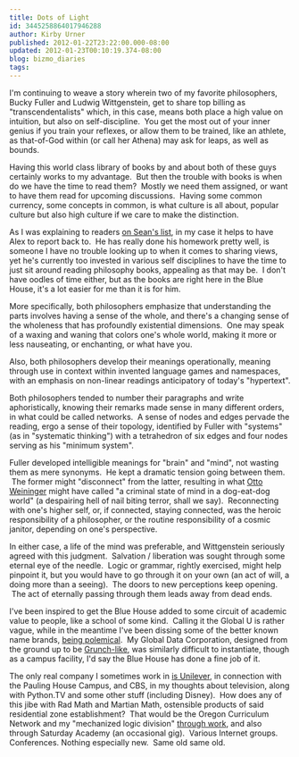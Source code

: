 ```yaml
---
title: Dots of Light
id: 3445258864017946288
author: Kirby Urner
published: 2012-01-22T23:22:00.000-08:00
updated: 2012-01-23T00:10:19.374-08:00
blog: bizmo_diaries
tags: 
---
```


I'm continuing to weave a story wherein two of my favorite philosophers, Bucky Fuller and Ludwig Wittgenstein, get to share top billing as "transcendentalists" which, in this case, means both place a high value on intuition, but also on self-discipline.  You get the most out of your inner genius if you train your reflexes, or allow them to be trained, like an athlete, as that-of-God within (or call her Athena) may ask for leaps, as well as bounds.

Having this world class library of books by and about both of these guys certainly works to my advantage.  But then the trouble with books is when do we have the time to read them?  Mostly we need them assigned, or want to have them read for upcoming discussions.  Having some common currency, some concepts in common, is what culture is all about, popular culture but also high culture if we care to make the distinction.

As I was explaining to readers [on Sean's list](http://groups.yahoo.com/group/Wittrs/message/7188), in my case it helps to have Alex to report back to.  He has really done his homework pretty well, is someone I have no trouble looking up to when it comes to sharing views, yet he's currently too invested in various self disciplines to have the time to just sit around reading philosophy books, appealing as that may be.  I don't have oodles of time either, but as the books are right here in the Blue House, it's a lot easier for me than it is for him.

More specifically, both philosophers emphasize that understanding the parts involves having a sense of the whole, and there's a changing sense of the wholeness that has profoundly existential dimensions.  One may speak of a waxing and waning that colors one's whole world, making it more or less nauseating, or enchanting, or what have you.

Also, both philosophers develop their meanings operationally, meaning through use in context within invented language games and namespaces, with an emphasis on non-linear readings anticipatory of today's "hypertext". 

Both philosophers tended to number their paragraphs and write aphoristically, knowing their remarks made sense in many different orders, in what could be called networks.  A sense of nodes and edges pervade the reading, ergo a sense of their topology, identified by Fuller with "systems" (as in "systematic thinking") with a tetrahedron of six edges and four nodes serving as his "minimum system".

Fuller developed intelligible meanings for "brain" and "mind", not wasting them as mere synonyms.  He kept a dramatic tension going between them.  The former might "disconnect" from the latter, resulting in what [Otto Weininger](http://www.theabsolute.net/ottow/) might have called "a criminal state of mind in a dog-eat-dog world" (a despairing hell of nail biting terror, shall we say).  Reconnecting with one's higher self, or, if connected, staying connected, was the heroic responsibility of a philosopher, or the routine responsibility of a cosmic janitor, depending on one's perspective. 

In either case, a life of the mind was preferable, and Wittgenstein seriously agreed with this judgment.  Salvation / liberation was sought through some eternal eye of the needle.  Logic or grammar, rightly exercised, might help pinpoint it, but you would have to go through it on your own (an act of will, a doing more than a seeing).  The doors to new perceptions keep opening.  The act of eternally passing through them leads away from dead ends.

I've been inspired to get the Blue House added to some circuit of academic value to people, like a school of some kind.  Calling it the Global U is rather vague, while in the meantime I've been dissing some of the better known name brands, [being polemical](http://mybizmo.blogspot.com/2006/10/more-technoinvective.html).  My Global Data Corporation, designed from the ground up to be [Grunch-like](http://grunch.net/), was similarly difficult to instantiate, though as a campus facility, I'd say the Blue House has done a fine job of it. 

The only real company I sometimes work in [is Unilever](http://worldgame.blogspot.com/2010/09/equinox-retreat.html), in connection with the Pauling House Campus, and CBS, in my thoughts about television, along with Python.TV and some other stuff (including Disney).  How does any of this jibe with Rad Math and Martian Math, ostensible products of said residential zone establishment?  That would be the Oregon Curriculum Network and my "mechanized logic division" [through work](http://controlroom.blogspot.com/2011/06/back-office.html), and also through Saturday Academy (an occasional gig).  Various Internet groups. Conferences. Nothing especially new.  Same old same old.